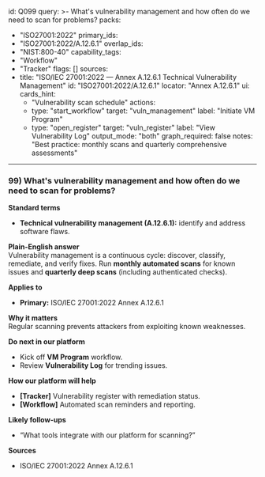 id: Q099
query: >-
  What's vulnerability management and how often do we need to scan for problems?
packs:
  - "ISO27001:2022"
primary_ids:
  - "ISO27001:2022/A.12.6.1"
overlap_ids:
  - "NIST:800-40"
capability_tags:
  - "Workflow"
  - "Tracker"
flags: []
sources:
  - title: "ISO/IEC 27001:2022 — Annex A.12.6.1 Technical Vulnerability Management"
    id: "ISO27001:2022/A.12.6.1"
    locator: "Annex A.12.6.1"
ui:
  cards_hint:
    - "Vulnerability scan schedule"
  actions:
    - type: "start_workflow"
      target: "vuln_management"
      label: "Initiate VM Program"
    - type: "open_register"
      target: "vuln_register"
      label: "View Vulnerability Log"
output_mode: "both"
graph_required: false
notes: "Best practice: monthly scans and quarterly comprehensive assessments"
---
### 99) What's vulnerability management and how often do we need to scan for problems?

**Standard terms**  
- **Technical vulnerability management (A.12.6.1):** identify and address software flaws.

**Plain-English answer**  
Vulnerability management is a continuous cycle: discover, classify, remediate, and verify fixes. Run **monthly automated scans** for known issues and **quarterly deep scans** (including authenticated checks).

**Applies to**  
- **Primary:** ISO/IEC 27001:2022 Annex A.12.6.1

**Why it matters**  
Regular scanning prevents attackers from exploiting known weaknesses.

**Do next in our platform**  
- Kick off **VM Program** workflow.  
- Review **Vulnerability Log** for trending issues.

**How our platform will help**  
- **[Tracker]** Vulnerability register with remediation status.  
- **[Workflow]** Automated scan reminders and reporting.

**Likely follow-ups**  
- “What tools integrate with our platform for scanning?”  

**Sources**  
- ISO/IEC 27001:2022 Annex A.12.6.1
